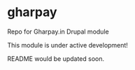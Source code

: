 gharpay
=======

Repo for Gharpay.in Drupal module

This module is under active development!

README would be updated soon.